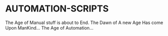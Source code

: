 # AUTOMATION-SCRIPTS



The Age of Manual stuff is about to End.
The Dawn of A new Age Has come Upon ManKind...
The Age of Automation...

